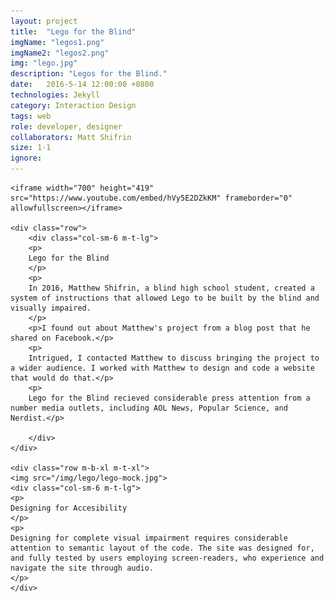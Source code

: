 ```yaml
---
layout: project
title:  "Lego for the Blind"
imgName: "legos1.png"
imgName2: "legos2.png"
img: "lego.jpg"
description: "Legos for the Blind."
date:   2016-5-14 12:00:00 +0800
technologies: Jekyll
category: Interaction Design
tags: web
role: developer, designer
collaborators: Matt Shifrin
size: 1-1
ignore: 
---
```

<div class="contain">

	<iframe width="700" height="419" src="https://www.youtube.com/embed/hVy5E2DZkKM" frameborder="0" allowfullscreen></iframe>

	<div class="row">
		<div class="col-sm-6 m-t-lg">
		<p>
		Lego for the Blind
		</p>
		<p>
		In 2016, Matthew Shifrin, a blind high school student, created a system of instructions that allowed Lego to be built by the blind and visually impaired. 
		</p>
		<p>I found out about Matthew's project from a blog post that he shared on Facebook.</p>
		<p>
		Intrigued, I contacted Matthew to discuss bringing the project to a wider audience. I worked with Matthew to design and code a website that would do that.</p> 
		<p>
		Lego for the Blind recieved considerable press attention from a number media outlets, including AOL News, Popular Science, and Nerdist.</p>
		
		</div>
	</div>

	<div class="row m-b-xl m-t-xl">
	<img src="/img/lego/lego-mock.jpg">
	<div class="col-sm-6 m-t-lg">
	<p>
	Designing for Accesibility
	</p>
	<p>
	Designing for complete visual impairment requires considerable attention to semantic layout of the code. The site was designed for, and fully tested by users employing screen-readers, who experience and navigate the site through audio.
	</p>
	</div>
</div>